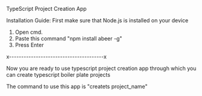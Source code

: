 TypeScript Project Creation App

Installation Guide:
First make sure that Node.js is installed on your device

1. Open cmd.
2. Paste this command "npm install abeer -g"
3. Press Enter

x---------------------------------------x

Now you are ready to use typescript project creation app through which you can create typescript boiler plate projects

The command to use this app is "createts project_name"
